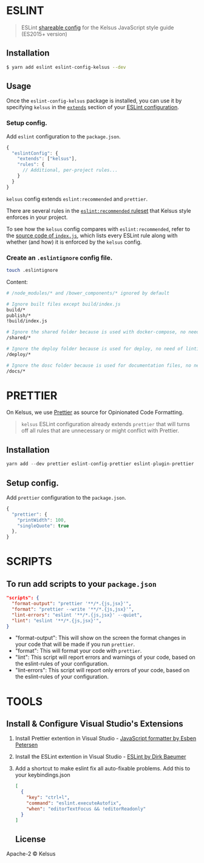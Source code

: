 # ESLINT

> ESLint [shareable config](http://eslint.org/docs/developer-guide/shareable-configs.html) for the Kelsus JavaScript style guide (ES2015+ version)

## Installation

```bash
$ yarn add eslint eslint-config-kelsus --dev
```

## Usage

Once the `eslint-config-kelsus` package is installed, you can use it by specifying `kelsus` in the [`extends`](http://eslint.org/docs/user-guide/configuring#extending-configuration-files) section of your [ESLint configuration](http://eslint.org/docs/user-guide/configuring).

### Setup config.

Add `eslint` configuration to the `package.json`.

```js
{
  "eslintConfig": {
    "extends": ["kelsus"],
    "rules": {
      // Additional, per-project rules...
    }
  }
}
```

`kelsus` config extends `eslint:recommended` and `prettier`.

There are several rules in the [`eslint:recommended` ruleset](http://eslint.org/docs/rules/) that Kelsus style enforces in your project.

To see how the `kelsus` config compares with `eslint:recommended`, refer to the [source code of `index.js`](https://github.com/kelsus/eslint-config-kelsus/blob/master/index.js), which lists every ESLint rule along with whether (and how) it is enforced by the `kelsus` config.

### Create an `.eslintignore` config file.

```bash
touch .eslintignore
```

Content:

```bash
# /node_modules/* and /bower_components/* ignored by default

# Ignore built files except build/index.js
build/*
publish/*
!build/index.js

# Ignore the shared folder because is used with docker-compose, no need of linting
/shared/*

# Ignore the deploy folder because is used for deploy, no need of linting
/deploy/*

# Ignore the dosc folder because is used for documentation files, no need of linting
/docs/*
```

# PRETTIER

On Kelsus, we use [Prettier](https://prettier.io) as source for Opinionated Code Formatting.

> `kelsus` ESLint configuration already extends `prettier` that will turns off all rules that are unnecessary or might conflict with Prettier.

## Installation

```js
yarn add --dev prettier eslint-config-prettier eslint-plugin-prettier
```

## Setup config.

Add `prettier` configuration to the `package.json`.

```js
{
  "prettier": {
    "printWidth": 100,
    "singleQuote": true
  },
}
```

# SCRIPTS

## To run add scripts to your `package.json`

```json
"scripts": {
  "format-output": "prettier '**/*.{js,jsx}'",
  "format": "prettier --write '**/*.{js,jsx}'",
  "lint-errors": "eslint '**/*.{js,jsx}' --quiet",
  "lint": "eslint '**/*.{js,jsx}'",
}
```

* "format-output": This will show on the screen the format changes in your code that will be
  made if you run `prettier`.
* "format": This will format your code with `prettier`.
* "lint": This script will report errors and warnings of your code, based on the eslint-rules of your configuration.
* "lint-errors": This script will report only errors of your code, based on the eslint-rules of your configuration.

# TOOLS

## Install & Configure Visual Studio's Extensions

1. Install Prettier extention in Visual Studio -
   [JavaScript formatter by Esben Petersen](https://marketplace.visualstudio.com/items?itemName=esbenp.prettier-vscode)
2. Install the ESLint extention in Visual Studio -
   [ESLint by Dirk Baeumer](https://marketplace.visualstudio.com/items?itemName=dbaeumer.vscode-eslint)
3. Add a shortcut to make eslint fix all auto-fixable problems. Add this to your
   keybindings.json

   ```json
   [
     {
       "key": "ctrl+l",
       "command": "eslint.executeAutofix",
       "when": "editorTextFocus && !editorReadonly"
     }
   ]
   ```

   ##

   ## License

Apache-2 © Kelsus
